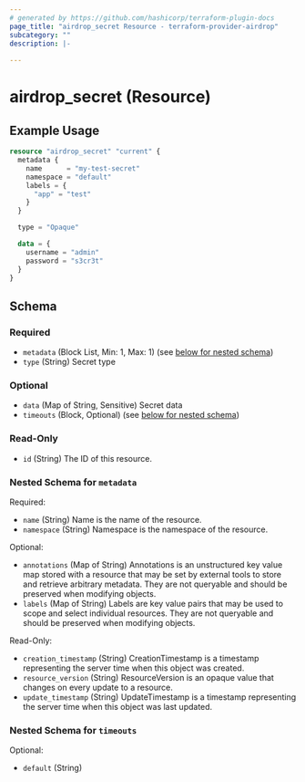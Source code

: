 ```yaml
---
# generated by https://github.com/hashicorp/terraform-plugin-docs
page_title: "airdrop_secret Resource - terraform-provider-airdrop"
subcategory: ""
description: |-
  
---
```


# airdrop_secret (Resource)



## Example Usage

```terraform
resource "airdrop_secret" "current" {
  metadata {
    name      = "my-test-secret"
    namespace = "default"
    labels = {
      "app" = "test"
    }
  }

  type = "Opaque"

  data = {
    username = "admin"
    password = "s3cr3t"
  }
}
```

<!-- schema generated by tfplugindocs -->
## Schema

### Required

- `metadata` (Block List, Min: 1, Max: 1) (see [below for nested schema](#nestedblock--metadata))
- `type` (String) Secret type

### Optional

- `data` (Map of String, Sensitive) Secret data
- `timeouts` (Block, Optional) (see [below for nested schema](#nestedblock--timeouts))

### Read-Only

- `id` (String) The ID of this resource.

<a id="nestedblock--metadata"></a>
### Nested Schema for `metadata`

Required:

- `name` (String) Name is the name of the resource.
- `namespace` (String) Namespace is the namespace of the resource.

Optional:

- `annotations` (Map of String) Annotations is an unstructured key value map stored with a resource that may be set by external tools to store and retrieve arbitrary metadata. They are not queryable and should be preserved when modifying objects.
- `labels` (Map of String) Labels are key value pairs that may be used to scope and select individual resources. They are not queryable and should be preserved when modifying objects.

Read-Only:

- `creation_timestamp` (String) CreationTimestamp is a timestamp representing the server time when this object was created.
- `resource_version` (String) ResourceVersion is an opaque value that changes on every update to a resource.
- `update_timestamp` (String) UpdateTimestamp is a timestamp representing the server time when this object was last updated.


<a id="nestedblock--timeouts"></a>
### Nested Schema for `timeouts`

Optional:

- `default` (String)
